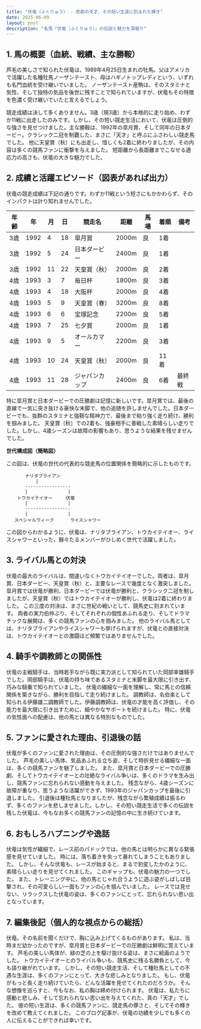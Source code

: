 ```yaml
---
title: "伏竜（ふくりゅう） - 悲劇の天才、その短い生涯に刻まれた輝き"
date: 2025-06-09
layout: post
description: "名馬『伏竜（ふくりゅう）』の伝説と魅力を深堀り"
---
```


## 1. 馬の概要（血統、戦績、主な勝鞍）

芦毛の美しさで知られた伏竜は、1989年4月25日生まれの牡馬。父はアメリカで活躍した名種牡馬ノーザンテースト、母はハギノトップレディという、いずれも名門血統を受け継いでいました。  ノーザンテースト産駒は、そのスタミナと気性、そして独特の気品を後世に残すことで知られていますが、伏竜もその特徴を色濃く受け継いでいたと言えるでしょう。  

競走成績は決して多くありません。3歳（現3歳）から本格的に走り始め、わずか11戦に出走したのみです。しかし、その短い競走生活において、伏竜は圧倒的な強さを見せつけました。主な勝鞍は、1992年の皐月賞、そして同年の日本ダービー。クラシック二冠を制覇した、まさに「天才」と呼ぶにふさわしい競走馬でした。  他に天皇賞（秋）にも出走し、惜しくも2着に終わりましたが、その内容は多くの競馬ファンに衝撃を与えました。  短距離から長距離までこなせる適応力の高さも、伏竜の大きな魅力でした。


## 2. 成績と活躍エピソード（図表があれば出力）

伏竜の競走成績は下記の通りです。わずか11戦という短さにもかかわらず、そのインパクトは計り知れませんでした。

| 年齢 | 年 | 月 | 日 | 競走名 | 距離 | 馬場 | 着順 | 備考 |
|---|---|---|---|---|---|---|---|---|
| 3歳 | 1992 | 4 | 18 | 皐月賞 | 2000m | 良 | 1着 |  |
| 3歳 | 1992 | 5 | 24 | 日本ダービー | 2400m | 良 | 1着 |  |
| 3歳 | 1992 | 11 | 22 | 天皇賞（秋） | 2000m | 良 | 2着 |  |
| 4歳 | 1993 | 3 | 7 |  毎日杯 | 1800m | 良 | 3着 |  |
| 4歳 | 1993 | 4 | 18 |  大阪杯 | 2000m | 良 | 4着 |  |
| 4歳 | 1993 | 5 | 9 |  天皇賞（春） | 3200m | 良 | 8着 |  |
| 4歳 | 1993 | 6 | 6 |  宝塚記念 | 2200m | 良 | 5着 |  |
| 4歳 | 1993 | 7 | 25 |  七夕賞 | 2000m | 良 | 1着 |  |
| 4歳 | 1993 | 9 | 5 |  オールカマー | 2200m | 良 | 3着 |  |
| 4歳 | 1993 | 10 | 24 |  天皇賞（秋） | 2000m | 良 | 11着 |  |
| 4歳 | 1993 | 11 | 28 | ジャパンカップ | 2400m | 良 | 6着 |  最終戦 |


特に皐月賞と日本ダービーでの圧勝劇は記憶に新しいです。皐月賞では、最後の直線で一気に突き抜ける豪快な末脚で、他の追随を許しませんでした。日本ダービーでも、抜群のスタミナと強靭な精神力で、最後まで粘り強く走り続け、勝利を掴みました。 天皇賞（秋）での2着も、強豪相手に善戦した素晴らしい走りでした。しかし、4歳シーズンは故障の影響もあり、思うような結果を残せませんでした。


**世代構成図（簡略図）**

この図は、伏竜の世代の代表的な競走馬の位置関係を簡略的に示したものです。


```
       ナリタブライアン
           |
       -----------------
       |               |
    トウカイテイオー     伏竜
       |               |
       -----------------
       |               |
   スペシャルウィーク      ライスシャワー
```


この図からわかるように、伏竜は、ナリタブライアン、トウカイテイオー、ライスシャワーといった、錚々たるメンバーがひしめく世代で活躍しました。


## 3. ライバル馬との対決

伏竜の最大のライバルは、間違いなくトウカイテイオーでした。両者は、皐月賞、日本ダービー、天皇賞（秋）と、主要なレースで幾度となく激突しました。  皐月賞では伏竜が勝利、日本ダービーでは伏竜が勝利と、クラシック二冠を制しましたが、天皇賞（秋）ではトウカイテイオーが勝利し、伏竜は2着に終わりました。  この三度の対決は、まさに世紀の戦いとして、競馬史に刻まれています。  両者の実力伯仲ぶり、そしてそれぞれの個性あふれる走り、そしてドラマチックな展開は、多くの競馬ファンの心を掴みました。  他のライバル馬としては、ナリタブライアンやライスシャワーも挙げられますが、伏竜との直接対決は、トウカイテイオーとの激闘ほど頻繁ではありませんでした。


## 4. 騎手や調教師との関係性

伏竜の主戦騎手は、当時若手ながら既に実力派として知られていた岡部幸雄騎手でした。岡部騎手は、伏竜の持ち味であるスタミナと末脚を最大限に引き出す、巧みな騎乗で知られていました。  伏竜の繊細な一面を理解し、常に馬との信頼関係を築きながら、勝利を目指して走り続けました。  調教師は、名伯楽として知られる伊藤雄二調教師でした。伊藤調教師は、伏竜の才能を高く評価し、その能力を最大限に引き出すために、細やかなサポートを続けました。  特に、伏竜の気性面への配慮は、他の馬とは異なる特別なものでした。


## 5. ファンに愛された理由、引退後の話

伏竜が多くのファンに愛された理由は、その圧倒的な強さだけではありませんでした。  芦毛の美しい馬体、気品あふれる立ち姿、そして時折見せる繊細な一面は、多くの競馬ファンを魅了しました。  また、皐月賞と日本ダービーでの圧勝劇、そしてトウカイテイオーとの壮絶なライバル争いは、多くのドラマを生み出し、競馬ファンに忘れられない感動を与えました。  残念ながら、4歳シーズンに故障が重なり、思うような活躍ができず、1993年のジャパンカップを最後に引退しました。  引退後は種牡馬となりましたが、残念ながら繁殖成績は振るわず、多くのファンを悲しませました。しかし、その短い競走生活で多くの伝説を残した伏竜は、今もなお多くの競馬ファンの記憶の中に生き続けています。


## 6. おもしろハプニングや逸話

伏竜は気性が繊細で、レース前のパドックでは、他の馬とは明らかに異なる緊張感を見せていました。  時には、落ち着きを失って暴れてしまうこともありました。  しかし、そんな伏竜も、レースが始まると、まるで豹変したかのように、素晴らしい走りを見せてくれました。  このギャップも、伏竜の魅力の一つでした。  また、トレーニング中に、他の馬とじゃれ合うように遊ぶ姿がしばしば目撃され、その可愛らしい一面もファンの心を掴んでいました。  レースでは見せない、リラックスした伏竜の姿は、多くのファンにとって、忘れられない思い出となっています。


## 7. 編集後記（個人的な視点からの総括）

伏竜。その名前を聞くだけで、胸に込み上げてくるものがあります。  私は、当時まだ幼かったのですが、皐月賞と日本ダービーでの圧勝劇は鮮明に覚えています。  芦毛の美しい馬体が、緑の芝の上を駆け抜ける姿は、まさに絵画のようでした。  トウカイテイオーとのライバル争いも、競馬史に残る名勝負として、今も語り継がれています。  しかし、その短い競走生活、そして種牡馬としての不遇な生涯は、多くのファンにとって、大きな悲しみとなりました。  もし、伏竜がもっと長く走り続けていたら、どんな活躍を見せてくれたのだろうか。  そんな想像を巡らすと、今もなお、私の胸は締め付けられます。  伏竜は、私たちに感動と悲しみ、そして忘れられない思い出を与えてくれた、真の「天才」でした。  彼の短い生涯は、多くの競馬ファンに、競走馬の儚さと、そしてその輝きを改めて教えてくれました。  このブログ記事が、伏竜の功績を少しでも多くの人に伝えることができれば幸いです。
